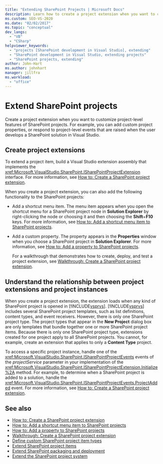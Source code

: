 ```yaml
---
title: "Extending SharePoint Projects | Microsoft Docs"
description: Learn how to create a project extension when you want to customize project-level features of SharePoint projects.
ms.custom: SEO-VS-2020
ms.date: "02/02/2017"
ms.topic: "conceptual"
dev_langs:
  - "VB"
  - "CSharp"
helpviewer_keywords:
  - "projects [SharePoint development in Visual Studio], extending"
  - "SharePoint development in Visual Studio, extending projects"
  - "SharePoint projects, extending"
author: John-Hart
ms.author: johnhart
manager: jillfra
ms.workload:
  - "office"
---
```

# Extend SharePoint projects
  Create a project extension when you want to customize project-level features of SharePoint projects. For example, you can add custom project properties, or respond to project-level events that are raised when the user develops a SharePoint solution in Visual Studio.

## Create project extensions
 To extend a project item, build a Visual Studio extension assembly that implements the <xref:Microsoft.VisualStudio.SharePoint.ISharePointProjectExtension> interface. For more information, see [How to: Create a SharePoint project extension](../sharepoint/how-to-create-a-sharepoint-project-extension.md).

 When you create a project extension, you can also add the following functionality to the SharePoint projects:

- Add a shortcut menu item. The menu item appears when you  open the shortcut menu for a SharePoint project node in **Solution Explorer** by right-clicking the node or choosing it and then choosing the **Shift**+**F10** keys. For more information, see [How to: Add a shortcut menu item to SharePoint projects](../sharepoint/how-to-add-a-shortcut-menu-item-to-sharepoint-projects.md).

- Add a custom property. The property appears in the **Properties** window when you choose a SharePoint project in **Solution Explorer**. For more information, see [How to: Add a property to SharePoint projects](../sharepoint/how-to-add-a-property-to-sharepoint-projects.md).

  For a walkthrough that demonstrates how to create, deploy, and test a project extension, see [Walkthrough: Create a SharePoint project extension](../sharepoint/walkthrough-creating-a-sharepoint-project-extension.md).

## Understand the relationship between project extensions and project instances
 When you create a project extension, the extension loads when any kind of SharePoint project is opened in [!INCLUDE[vsprvs](../sharepoint/includes/vsprvs-md.md)]. [!INCLUDE[vsprvs](../sharepoint/includes/vsprvs-md.md)] includes several SharePoint project templates, such as list definitions, content types, and event receivers. However, there is only one SharePoint project type. The project types that appear in the **New Project** dialog box are only templates that bundle together one or more SharePoint project items. Because there is only one SharePoint project type, extensions created for one project apply to all SharePoint projects. You cannot, for example, create an extension that applies to only a **Content Type** project.

 To access a specific project instance, handle one of the <xref:Microsoft.VisualStudio.SharePoint.ISharePointProjectEvents> events of the *projectService* parameter in your implementation of the <xref:Microsoft.VisualStudio.SharePoint.ISharePointProjectExtension.Initialize%2A> method. For example, to determine when a SharePoint project is added to a solution, handle the <xref:Microsoft.VisualStudio.SharePoint.ISharePointProjectEvents.ProjectAdded> event. For more information, see [How to: Create a SharePoint project extension](../sharepoint/how-to-create-a-sharepoint-project-extension.md).

## See also
- [How to: Create a SharePoint project extension](../sharepoint/how-to-create-a-sharepoint-project-extension.md)
- [How to: Add a shortcut menu item to SharePoint projects](../sharepoint/how-to-add-a-shortcut-menu-item-to-sharepoint-projects.md)
- [How to: Add a property to SharePoint projects](../sharepoint/how-to-add-a-property-to-sharepoint-projects.md)
- [Walkthrough: Create a SharePoint project extension](../sharepoint/walkthrough-creating-a-sharepoint-project-extension.md)
- [Define custom SharePoint project item types](../sharepoint/defining-custom-sharepoint-project-item-types.md)
- [Extend SharePoint project items](../sharepoint/extending-sharepoint-project-items.md)
- [Extend SharePoint packaging and deployment](../sharepoint/extending-sharepoint-packaging-and-deployment.md)
- [Extend the SharePoint project system](../sharepoint/extending-the-sharepoint-project-system.md)
